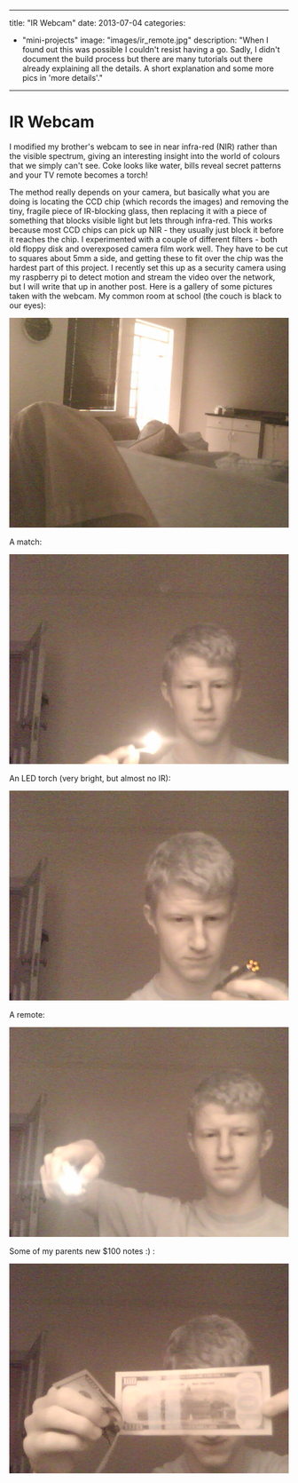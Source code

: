 
---
title: "IR Webcam"
date: 2013-07-04
categories: 
  - "mini-projects"
image: "images/ir_remote.jpg"
description: "When I found out this was possible I couldn't resist having a go. Sadly, I didn't document the build process but there are many tutorials out there 
		already explaining all the details. A short explanation and some more pics in 'more details'."
---

# IR Webcam

I modified my brother's webcam to see in near infra-red (NIR) rather than the visible spectrum, giving an interesting insight into the world of 
colours that we simply can't see. Coke looks like water, bills reveal secret patterns and your TV remote becomes a torch!

 The method really depends on your camera, but basically what you are doing is locating the CCD chip (which records 
the images) and removing the tiny, fragile piece of IR-blocking glass, then replacing it with a piece of something that blocks visible light
but lets through infra-red. This works because most CCD chips can pick up NIR - they usually just block it before it reaches the chip. I experimented
with a couple of different filters - both old floppy disk and overexposed camera film work well. They have to be cut to squares about 5mm a side, and getting these
to fit over the chip was the hardest part of this project. I recently set this up as a security camera using my raspberry pi to detect motion and stream the video over the network, but I will write that up in another post.
Here is a gallery of some pictures taken with the webcam.
My common room at school (the couch is black to our eyes):

![Image](images/ir_webcam_com.jpg)

A match:

![Image](images/ir_match.jpg)

An LED torch (very bright, but almost no IR):

![Image](images/ir_torch.jpg)

A remote:

![Image](images/ir_remote.jpg)

Some of my parents new $100 notes :) :

![Image](images/ir_money.jpg)



